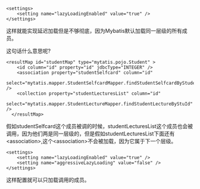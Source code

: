 ```
<settings>
    <setting name="lazyLoadingEnabled" value="true" />
</settings>
```
这样就能实现延迟加载但是不够彻底，因为Mybatis默认加载同一层级的所有成员。

这句话什么意思呢?
```
<resultMap id="studentMap" type="mytatis.pojo.Student" >
    <id column="id" property="id" jdbcType="INTEGER" />
    <association property="studentSelfcard" column="id" 
    	select="mytatis.mapper.StudentSelfcardMapper.findStudentSelfcardByStudentId" />
  	<collection property="studentLecturesList" column="id" 
  	    select="mytatis.mapper.StudentLectureMapper.findStudentLectureByStuId" />
  </resultMap>
```
假如studentSelfcard这个成员被调的时候，studentLecturesList这个成员也会被调用，因为他们两是同一层级的，但是假如studentLecturesList下面还有&lt;association&gt;,这个&lt;association&gt;不会被加载，因为它属于下一个层级。
```
<settings>
    <setting name="lazyLoadingEnabled" value="true" />
    <setting name="aggressiveLazyLoading" value="false" />
</settings>
```
这样配置就可以只加载调用的成员。
